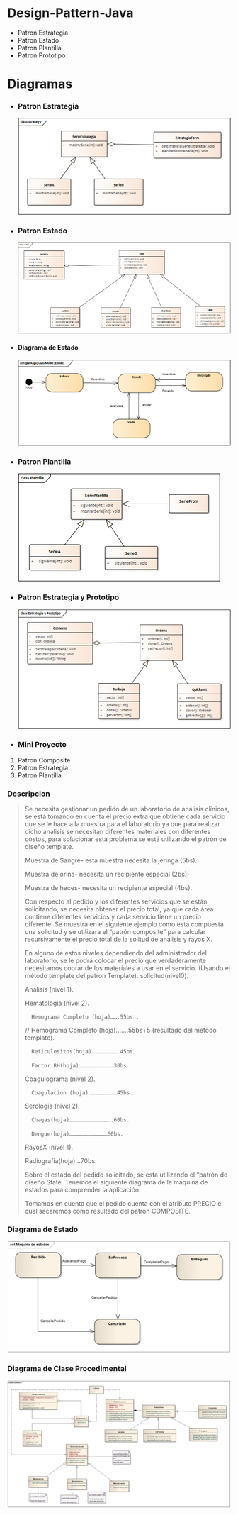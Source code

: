 # Design-Pattern-Java

- Patron Estrategia
- Patron Estado
- Patron Plantilla
- Patron Prototipo

# Diagramas
- ### Patron Estrategia
    [![Patron Estrategia](/public/Strategy.png)](https://github.com/jesuj/Design-Pattern-Java/tree/main/src/Estrategia)
- ### Patron Estado
    [![Patron Estado](/public/state.png)](https://github.com/jesuj/Design-Pattern-Java/tree/main/src/Estado)
- #### Diagrama de Estado
    ![Patron Estado](/public/Estado.png)
- ### Patron Plantilla
    [![Patron Plantilla](/public/Plantilla.png)](https://github.com/jesuj/Design-Pattern-Java/tree/main/src/Plantilla)
- ### Patron Estrategia y Prototipo
    [![Patron Estrategia y Plantilla](/public/EstrategiayPrototipo.png)](https://github.com/jesuj/Design-Pattern-Java/tree/main/src/PrototipoYEstrategia)
- ### Mini Proyecto

1. Patron Composite
2. Patron Estrategia
3. Patron Plantilla

### Descripcion

> Se necesita gestionar un pedido de un laboratorio de análisis clínicos, se está tomando en cuenta el precio extra que obtiene cada servicio que se le hace a la muestra para el laboratorio ya que para realizar dicho análisis se necesitan diferentes materiales con diferentes costos, para solucionar esta problema se está utilizando el patrón de diseño template.
>
> Muestra de Sangre- esta muestra necesita la jeringa (5bs). 
>
> Muestra de orina- necesita un recipiente especial (2bs).
>
> Muestra de heces- necesita un recipiente especial (4bs).
>
> Con respecto al pedido y los diferentes servicios que se están solicitando, se necesita obtener el precio total, ya que cada área contiene diferentes servicios  y cada servicio tiene un precio diferente. Se muestra en el siguiente ejemplo como está compuesta una solicitud y se utilizara el “patrón composite” para calcular recursivamente el precio total de la solitud de análisis y rayos X.
>
> En alguno de estos niveles dependiendo del administrador del laboratorio, se le podrá colocar el precio que verdaderamente necesitamos cobrar de los materiales a usar en el servicio. (Usando el método template del patron Template).
> solicitud(nivel0).
>
> Analisis (nivel 1).
>
>	Hematologia (nivel 2).
>
>		Hemograma Completo (hoja)…….55bs .
>
> // Hemograma Completo (hoja)…….55bs+5 (resultado del método template).
>
>		Reticulositos(hoja)…………………….45bs.
>
>		Factor RH(hoja)……………………….…30bs.
>
>	Coagulograma (nivel 2).
>
>		Coagulacion (hoja)………………………45bs.
>
>	Serologia (nivel 2).
>
>		Chagas(hoja)………………………………..60bs.
>
>		Dengue(hoja)………………………………60bs.
>
> RayosX (nivel 1).
>
>	Radiografia(hoja)…70bs.
>
> Sobre el estado del pedido solicitado, se esta utilizando el “patrón de diseño State. Tenemos el siguiente diagrama de la máquina de estados para comprender la aplicación. 
>
> Tomamos en cuenta que el pedido cuenta con el atributo PRECIO el cual sacaremos como resultado del patrón COMPOSITE.

### Diagrama de Estado

[![Patron Estado](/public/diagrama_estado.PNG)](https://github.com/jesuj/Design-Pattern-Java/tree/main/src/mini_proyecto/State)

### Diagrama de Clase Procedimental

[![Patron Estado](/public/diagrama_dinamico.PNG)](https://github.com/jesuj/Design-Pattern-Java/tree/main/src/mini_proyecto)